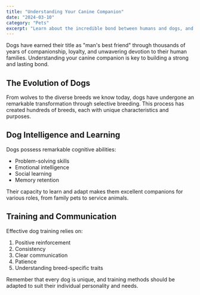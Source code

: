 ```yaml
---
title: "Understanding Your Canine Companion"
date: "2024-03-10"
category: "Pets"
excerpt: "Learn about the incredible bond between humans and dogs, and discover how to better understand and care for your four-legged friend."
---
```


Dogs have earned their title as "man's best friend" through thousands of years of companionship, loyalty, and unwavering devotion to their human families. Understanding your canine companion is key to building a strong and lasting bond.

## The Evolution of Dogs

From wolves to the diverse breeds we know today, dogs have undergone an remarkable transformation through selective breeding. This process has created hundreds of breeds, each with unique characteristics and purposes.

## Dog Intelligence and Learning

Dogs possess remarkable cognitive abilities:
- Problem-solving skills
- Emotional intelligence
- Social learning
- Memory retention

Their capacity to learn and adapt makes them excellent companions for various roles, from family pets to service animals.

## Training and Communication

Effective dog training relies on:
1. Positive reinforcement
2. Consistency
3. Clear communication
4. Patience
5. Understanding breed-specific traits

Remember that every dog is unique, and training methods should be adapted to suit their individual personality and needs.